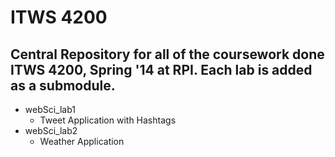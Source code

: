 # ITWS 4200
## Central Repository for all of the coursework done ITWS 4200, Spring '14 at RPI. Each lab is added as a submodule.

+ webSci_lab1
    + Tweet Application with Hashtags
+ webSci_lab2
    + Weather Application
